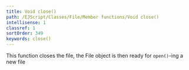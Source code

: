 ```yaml
---
title: Void close()
path: /EJScript/Classes/File/Member functions/Void close()
intellisense: 1
classref: 1
sortOrder: 349
keywords: close()
---
```



This function closes the file, the File object is then ready for `open()`-ing a new file


